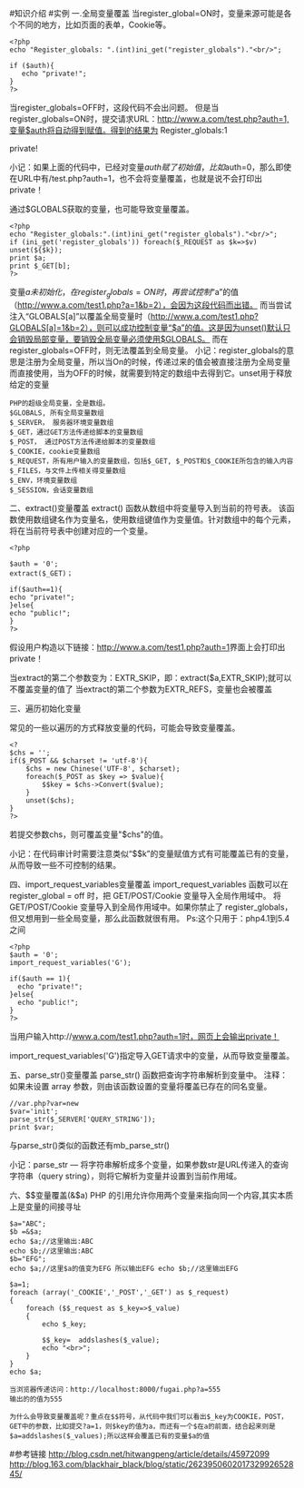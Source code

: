 #知识介绍
#实例
一.全局变量覆盖
当register_global=ON时，变量来源可能是各个不同的地方，比如页面的表单，Cookie等。

	<?php
	echo "Register_globals: ".(int)ini_get("register_globals")."<br/>";
	
	if ($auth){
	   echo "private!";
	}
	?>
当register_globals=OFF时，这段代码不会出问题。
但是当register_globals=ON时，提交请求URL：http://www.a.com/test.php?auth=1,变量$auth将自动得到赋值。得到的结果为
Register_globals:1

private!

小记：如果上面的代码中，已经对变量$auth赋了初始值，比如$auth=0，那么即使在URL中有/test.php?auth=1，也不会将变量覆盖，也就是说不会打印出private！

通过$GLOBALS获取的变量，也可能导致变量覆盖。

	<?php
	echo "Register_globals:".(int)ini_get("register_globals")."<br/>";
	if (ini_get('register_globals')) foreach($_REQUEST as $k=>$v) unset(${$k});
	print $a;
	print $_GET[b];
	?>
变量$a未初始化，在register_globals=ON时，再尝试控制“$a”的值（http://www.a.com/test1.php?a=1&b=2），会因为这段代码而出错。
而当尝试注入“GLOBALS[a]”以覆盖全局变量时（http://www.a.com/test1.php?GLOBALS[a]=1&b=2），则可以成功控制变量“$a”的值。这是因为unset()默认只会销毁局部变量，要销毁全局变量必须使用$GLOBALS。
而在register_globals=OFF时，则无法覆盖到全局变量。
小记：register_globals的意思是注册为全局变量，所以当On的时候，传递过来的值会被直接注册为全局变量而直接使用，当为OFF的时候，就需要到特定的数组中去得到它。unset用于释放给定的变量

	PHP的超级全局变量，全是数组。
	$GLOBALS, 所有全局变量数组
	$_SERVER， 服务器环境变量数组
	$_GET，通过GET方法传递给脚本的变量数组
	$_POST， 通过POST方法传递给脚本的变量数组
	$_COOKIE，cookie变量数组
	$_REQUEST，所有用户输入的变量数组，包括$_GET, $_POST和$_COOKIE所包含的输入内容
	$_FILES，与文件上传相关得变量数组
	$_ENV，环境变量数组
	$_SESSION，会话变量数组

二、extract()变量覆盖
extract() 函数从数组中将变量导入到当前的符号表。
该函数使用数组键名作为变量名，使用数组键值作为变量值。针对数组中的每个元素，将在当前符号表中创建对应的一个变量。

	<?php
	
	$auth = '0';
	extract($_GET)；
	
	if($auth==1){
	echo "private!";
	}else{
	echo "public!";
	}
	?>

假设用户构造以下链接：<http://www.a.com/test1.php?auth=1>界面上会打印出private！

当extract的第二个参数变为：EXTR_SKIP，即：extract($a,EXTR_SKIP);就可以不覆盖变量的值了
当extract的第二个参数为EXTR_REFS，变量也会被覆盖

三、遍历初始化变量

常见的一些以遍历的方式释放变量的代码，可能会导致变量覆盖。

	<?
	$chs = '';
	if($_POST && $charset != 'utf-8'){
		$chs = new Chinese('UTF-8', $charset);
		foreach($_POST as $key => $value){
			$$key = $chs->Convert($value);
		}
		unset($chs);
	}
	?>

若提交参数chs，则可覆盖变量"$chs"的值。

小记：在代码审计时需要注意类似“$$k”的变量赋值方式有可能覆盖已有的变量，从而导致一些不可控制的结果。

四、import_request_variables变量覆盖
import_request_variables 函数可以在 register_global = off 时，把 GET/POST/Cookie 变量导入全局作用域中。
将 GET/POST/Cookie 变量导入到全局作用域中。如果你禁止了 register_globals，但又想用到一些全局变量，那么此函数就很有用。
Ps:这个只用于：php4.1到5.4之间

	<?php
	$auth = '0';
	import_request_variables('G');
	
	if($auth == 1){
	  echo "private!";
	}else{
	  echo "public!";
	}
	?>

当用户输入http://www.a.com/test1.php?auth=1时，网页上会输出private！

import_request_variables('G')指定导入GET请求中的变量，从而导致变量覆盖。

五、parse_str()变量覆盖
parse_str() 函数把查询字符串解析到变量中。
注释：如果未设置 array 参数，则由该函数设置的变量将覆盖已存在的同名变量。

	//var.php?var=new
	$var='init';
	parse_str($_SERVER['QUERY_STRING']);
	print $var;

与parse_str()类似的函数还有mb_parse_str()

小记：parse_str — 将字符串解析成多个变量，如果参数str是URL传递入的查询字符串（query string），则将它解析为变量并设置到当前作用域。	

六、$$变量覆盖(&$a)
PHP 的引用允许你用两个变量来指向同一个内容,其实本质上是变量的间接寻址

	$a="ABC"; 
	$b =&$a; 
	echo $a;//这里输出:ABC 
	echo $b;//这里输出:ABC 
	$b="EFG"; 
	echo $a;//这里$a的值变为EFG 所以输出EFG echo $b;//这里输出EFG

	$a=1;
	foreach (array('_COOKIE','_POST','_GET') as $_request)
	{
	    foreach ($$_request as $_key=>$_value)
	    {
	        echo $_key;
	        
	        $$_key=  addslashes($_value);
	        echo "<br>";
	    }
	}
	echo $a;
	
	当浏览器传递访问：http://localhost:8000/fugai.php?a=555
	输出的的值为555
	
	为什么会导致变量覆盖呢？重点在$$符号，从代码中我们可以看出$_key为COOKIE，POST，GET中的参数，比如提交?a=1，则$key的值为a，而还有一个$在a的前面，结合起来则是$a=addslashes($_values);所以这样会覆盖已有的变量$a的值

#参考链接
<http://blog.csdn.net/hitwangpeng/article/details/45972099>
<http://blog.163.com/blackhair_black/blog/static/262395060201732992652845/>
